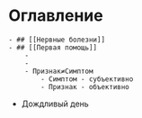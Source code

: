 # Оглавление
	- ## [[Нервные болезни]]
	- ## [[Первая помощь]]
		-
		-
		- Признак≠Симптом
			- Симптом - субъективно
			- Признак - объективно
- Дождливый день